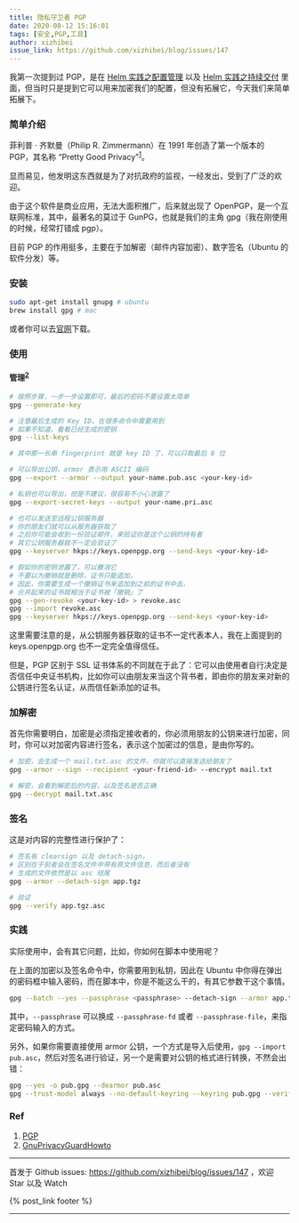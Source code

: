 ```yaml
---
title: 隐私守卫者 PGP
date: 2020-08-12 15:16:01
tags: [安全,PGP,工具]
author: xizhibei
issue_link: https://github.com/xizhibei/blog/issues/147
---
```

<!-- en_title: privacy-guardian-pgp -->

我第一次提到过 PGP，是在 [Helm 实践之配置管理](https://github.com/xizhibei/blog/issues/90) 以及 [Helm 实践之持续交付](https://github.com/xizhibei/blog/issues/91)  里面，但当时只是提到它可以用来加密我们的配置，但没有拓展它，今天我们来简单拓展下。

### 简单介绍

菲利普 · 齐默曼（Philip R. Zimmermann）在 1991 年创造了第一个版本的 PGP，其名称 “Pretty Good Privacy”<sup>[1]</sup>。

显而易见，他发明这东西就是为了对抗政府的监视，一经发出，受到了广泛的欢迎。

由于这个软件是商业应用，无法大面积推广，后来就出现了 OpenPGP，是一个互联网标准，其中，最著名的莫过于 GunPG，也就是我们的主角 gpg（我在刚使用的时候，经常打错成 pgp）。

目前 PGP 的作用挺多，主要在于加解密（邮件内容加密）、数字签名（Ubuntu 的软件分发）等。

### 安装

```bash
sudo apt-get install gnupg # ubuntu
brew install gpg # mac
```

或者你可以去[官网](https://gnupg.org/)下载。

### 使用

#### 管理<sup>[2]</sup>

```bash
# 按照步骤，一步一步设置即可，最后的密码不要设置太简单
gpg --generate-key

# 注意最后生成的 Key ID，在很多命令中需要用到
# 如果不知道，看看已经生成的密钥
gpg --list-keys

# 其中那一长串 fingerprint 就是 key ID 了，可以只取最后 8 位

# 可以导出公钥，armor 表示用 ASCII 编码
gpg --export --armor --output your-name.pub.asc <your-key-id>

# 私钥也可以导出，但是不建议，很容易不小心泄露了
gpg --export-secret-keys --output your-name.pri.asc

# 也可以发送至远程公钥服务器
# 你的朋友们就可以从服务器获取了
# 之后你可能会收到一份验证邮件，来验证你是这个公钥的持有者
# 其它公钥服务器就不一定会验证了
gpg --keyserver hkps://keys.openpgp.org --send-keys <your-key-id>

# 假如你的密钥泄露了，可以撤消它
# 不要以为撤销就是删除，证书只能追加，
# 因此，你需要生成一个撤销证书来追加到之前的证书中去，
# 合并起来的证书就相当于证书被「撤销」了
gpg --gen-revoke <your-key-id> > revoke.asc
gpg --import revoke.asc
gpg --keyserver hkps://keys.openpgp.org --send-keys <your-key-id>
```

这里需要注意的是，从公钥服务器获取的证书不一定代表本人，我在上面提到的 keys.openpgp.org 也不一定完全值得信任。

但是，PGP 区别于 SSL 证书体系的不同就在于此了：它可以由使用者自行决定是否信任中央证书机构，比如你可以由朋友来当这个背书者，即由你的朋友来对新的公钥进行签名认证，从而信任新添加的证书。

### 加解密

首先你需要明白，加密是必须指定接收者的，你必须用朋友的公钥来进行加密，同时，你可以对加密内容进行签名，表示这个加密过的信息，是由你写的。

```bash
# 加密，会生成一个 mail.txt.asc 的文件，你就可以直接发送给朋友了
gpg --armor --sign --recipient <your-friend-id> --encrypt mail.txt

# 解密，会看到解密后的内容，以及签名是否正确
gpg --decrypt mail.txt.asc
```

### 签名

这是对内容的完整性进行保护了：

```bash
# 签名有 clearsign 以及 detach-sign，
# 区别在于前者会在签名文件中带有原文件信息，而后者没有
# 生成的文件依然是以 asc 结尾
gpg --armor --detach-sign app.tgz

# 验证
gpg --verify app.tgz.asc
```

### 实践

实际使用中，会有其它问题，比如，你如何在脚本中使用呢？

在上面的加密以及签名命令中，你需要用到私钥，因此在 Ubuntu 中你得在弹出的密码框中输入密码，而在脚本中，你是不能这么干的，有其它参数干这个事情。

```bash
gpg --batch --yes --passphrase <passphrase> --detach-sign --armor app.tgz
```

其中，`--passphrase` 可以换成 `--passphrase-fd` 或者 `--passphrase-file`，来指定密码输入的方式。

另外，如果你需要直接使用 armor 公钥，一个方式是导入后使用，`gpg --import pub.asc`，然后对签名进行验证，另一个是需要对公钥的格式进行转换，不然会出错：

```bash
gpg --yes -o pub.gpg --dearmor pub.asc
gpg --trust-model always --no-default-keyring --keyring pub.gpg --verify app.tgz.asc
```

### Ref

1.  [PGP][1]
2.  [GnuPrivacyGuardHowto][2]

[1]: https://zh.wikipedia.org/wiki/PGP

[2]: https://help.ubuntu.com/community/GnuPrivacyGuardHowto


***
首发于 Github issues: https://github.com/xizhibei/blog/issues/147 ，欢迎 Star 以及 Watch

{% post_link footer %}
***